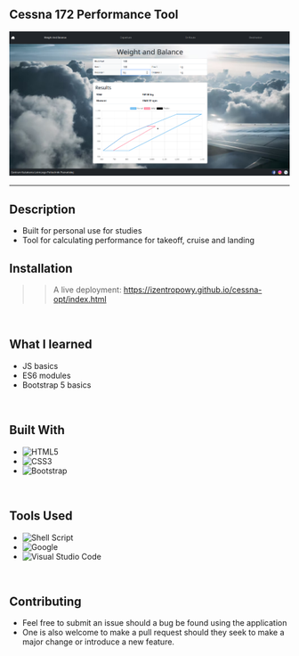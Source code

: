 ## **Cessna 172 Performance Tool**

<div align=center>
<img src='/images/previev.png' alt='project-cover'>
</div>
<hr>

## **Description**

- Built for personal use for studies
- Tool for calculating performance for takeoff, cruise and landing

## **Installation**

>> A live deployment: https://izentropowy.github.io/cessna-opt/index.html

<br>

## **What I learned**

* JS basics
* ES6 modules
* Bootstrap 5 basics

<br>

## **Built With**

- ![HTML5](https://img.shields.io/badge/html5-%23E34F26.svg?style=for-the-badge&logo=html5&logoColor=white)   
- ![CSS3](https://img.shields.io/badge/css3-%231572B6.svg?style=for-the-badge&logo=css3&logoColor=white)   
- ![Bootstrap](https://img.shields.io/badge/Bootstrap-7952B3?style=for-the-badge&logo=css3&logoColor=white) 


<br>

## **Tools Used**

- ![Shell Script](https://img.shields.io/badge/Bash-%23121011.svg?style=for-the-badge&logo=gnu-bash&logoColor=white)   
- ![Google](https://img.shields.io/badge/google-4285F4?style=for-the-badge&logo=google&logoColor=white) 
- ![Visual Studio Code](https://img.shields.io/badge/Visual%20Studio%20Code-0078d7.svg?style=for-the-badge&logo=visual-studio-code&logoColor=white)   

<br>

## **Contributing**

- Feel free to submit an issue should a bug be found using the application
- One is also welcome to make a pull request should they seek to make a major change or introduce a new feature.

<br>